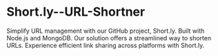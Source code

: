 # Short.ly--URL-Shortner
Simplify URL management with our GitHub project, Short.ly. Built with Node.js and MongoDB. Our solution offers a streamlined way to shorten URLs. Experience efficient link sharing across platforms with Short.ly.
